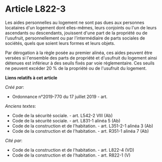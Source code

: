 # Article L822-3

Les aides personnelles au logement ne sont pas dues aux personnes locataires d'un logement dont elles-mêmes, leurs conjoints
ou l'un de leurs ascendants ou descendants, jouissent d'une part de la propriété ou de l'usufruit, personnellement ou par
l'intermédiaire de parts sociales de sociétés, quels que soient leurs formes et leurs objets.

Par dérogation à la règle posée au premier alinéa, ces aides peuvent être versées si l'ensemble des parts de propriété et
d'usufruit du logement ainsi détenues est inférieur à des seuils fixés par voie réglementaire. Ces seuils ne peuvent excéder
20 % de la propriété ou de l'usufruit du logement.

**Liens relatifs à cet article**

_Créé par_:

  - Ordonnance n°2019-770 du 17 juillet 2019 - art.

_Anciens textes_:

  - Code de la sécurité sociale. - art. L542-2 VIII (Ab)
  - Code de la sécurité sociale. - art. L831-1 alinéa 5 (Ab)
  - Code de la construction et de l'habitation. - art. L351-2-1 alinéa 3 (Ab)
  - Code de la construction et de l'habitation. - art. R351-1 alinéa 7 (Ab)

_Cité par_:

  - Code de la construction et de l'habitation. - art. L822-4 (VD)
  - Code de la construction et de l'habitation. - art. R822-1 (V)

